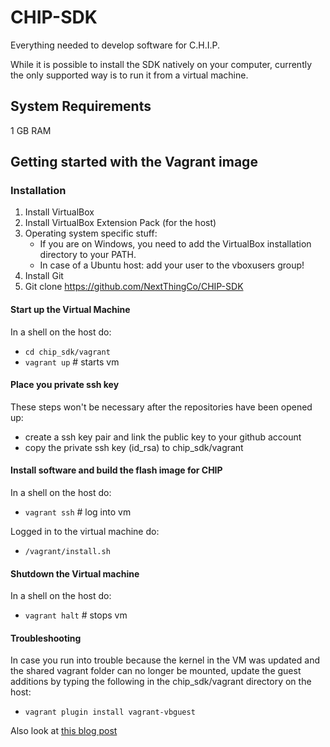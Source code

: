 # CHIP-SDK
Everything needed to develop software for C.H.I.P.

While it is possible to install the SDK natively on your computer, currently the only supported way is to run it from a virtual machine.

## System Requirements
1 GB RAM

## Getting started with the Vagrant image


### Installation
1. Install VirtualBox
2. Install VirtualBox Extension Pack (for the host)
3. Operating system specific stuff:
   - If you are on Windows, you need to add the VirtualBox installation directory to your PATH.
   - In case of a Ubuntu host: add your user to the vboxusers group!
4. Install Git
4. Git clone https://github.com/NextThingCo/CHIP-SDK

#### Start up the Virtual Machine
In a shell on the host do:
 - `cd chip_sdk/vagrant`
 - `vagrant up` # starts vm

#### Place you private ssh key
These steps won't be necessary after the repositories have been opened up:
 - create a ssh key pair and link the public key to your github account
 - copy the private ssh key (id_rsa) to chip_sdk/vagrant

#### Install software and build the flash image for CHIP
In a shell on the host do:
 - `vagrant ssh` # log into vm

Logged in to the virtual machine do:
 - `/vagrant/install.sh`

#### Shutdown the Virtual machine
In a shell on the host do:
  - `vagrant halt` # stops vm

#### Troubleshooting
In case you run into trouble because the kernel in the VM was updated and the shared vagrant folder can no longer be mounted, update the guest additions by typing the following in the chip_sdk/vagrant directory on the host:
  - `vagrant plugin install vagrant-vbguest`

Also look at [this blog post](http://kvz.io/blog/2013/01/16/vagrant-tip-keep-virtualbox-guest-additions-in-sync/)
